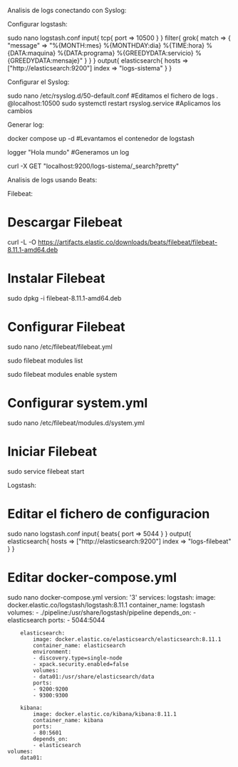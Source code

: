 Analisis de logs conectando con Syslog:

Configurar logstash:

sudo nano logstash.conf
    input{
        tcp{
            port => 10500
        }
    }
    filter{
        grok{
            match => { "message" => "%{MONTH:mes} %{MONTHDAY:dia} %{TIME:hora} %{DATA:maquina} %{DATA:programa} %{GREEDYDATA:servicio} %{GREEDYDATA:mensaje}" }
        }
    }
    output{
        elasticsearch{
            hosts => ["http://elasticsearch:9200"]
            index => "logs-sistema"
        }
    }

Configurar el Syslog:

sudo nano /etc/rsyslog.d/50-default.conf        #Editamos el fichero de logs
        *.*                             @localhost:10500
sudo systemctl restart rsyslog.service          #Aplicamos los cambios

Generar log:

docker compose up -d                            #Levantamos el contenedor de logstash

logger "Hola mundo"                             #Generamos un log

curl -X GET "localhost:9200/logs-sistema/_search?pretty"


Analisis de logs usando Beats:

Filebeat:

# Descargar Filebeat
curl -L -O https://artifacts.elastic.co/downloads/beats/filebeat/filebeat-8.11.1-amd64.deb

# Instalar Filebeat
sudo dpkg -i filebeat-8.11.1-amd64.deb

# Configurar Filebeat
sudo nano /etc/filebeat/filebeat.yml

sudo filebeat modules list

sudo filebeat modules enable system

# Configurar system.yml
sudo nano /etc/filebeat/modules.d/system.yml

# Iniciar Filebeat
sudo service filebeat start

Logstash:

# Editar el fichero de configuracion
sudo nano logstash.conf
    input{
        beats{
            port => 5044
        }
    }
    output{
        elasticsearch{
            hosts => ["http://elasticsearch:9200"]
            index => "logs-filebeat"
        }
    }

# Editar docker-compose.yml
sudo nano docker-compose.yml
    version: '3'
    services:
        logstash:
            image: docker.elastic.co/logstash/logstash:8.11.1
            container_name: logstash
            volumes:
            - ./pipeline:/usr/share/logstash/pipeline
            depends_on:
            - elasticsearch
            ports:
            - 5044:5044

        elasticsearch:
            image: docker.elastic.co/elasticsearch/elasticsearch:8.11.1
            container_name: elasticsearch
            environment:
            - discovery.type=single-node
            - xpack.security.enabled=false
            volumes:
            - data01:/usr/share/elasticsearch/data
            ports:
            - 9200:9200
            - 9300:9300

        kibana:
            image: docker.elastic.co/kibana/kibana:8.11.1
            container_name: kibana
            ports:
            - 80:5601
            depends_on:
            - elasticsearch
    volumes:
        data01:

